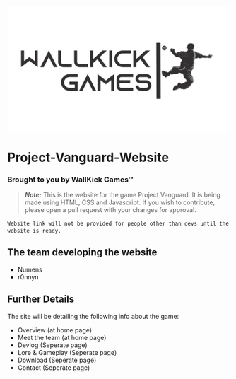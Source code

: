 <img src="logo_new_v3.png">

# Project-Vanguard-Website 
### Brought to you by WallKick Games™

> **_Note:_** This is the website for the game Project Vanguard. It is being made using HTML, CSS and Javascript. 
If you wish to contribute, please open a pull request with your changes for approval. 
```
Website link will not be provided for people other than devs until the website is ready.
```

## The team developing the website
<ul>
  <li> Numens </li>
  <li> r0nnyn </li>
</ul>

## Further Details

The site will be detailing the following info about the game: 

<ul>
  <li> Overview (at home page) </li>
  <li> Meet the team (at home page) </li>
  <li> Devlog (Seperate page) </li>
  <li> Lore & Gameplay (Seperate page) </li>
  <li> Download (Seperate page)  </li>
  <li> Contact (Seperate page) </li>
</ul>

